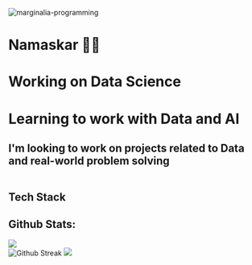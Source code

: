 ![marginalia-programming](https://github.com/SiddharthaMishra-dev/SiddharthaMishra-dev/assets/76718773/f10cf82b-f322-4ef6-ae39-7d86ebd96fcb)

<h1> Namaskar 🙏🏻</h1>


<h1> Working on Data Science</h1>

<h1> Learning to work with Data and AI </h1>

<h2> I'm looking to work on projects related to Data and real-world problem solving </h2>

<img margin="auto" src="https://komarev.com/ghpvc/?username=PredictiveManish&color=orange&style=pastic&label=PROFILE+views" alt=""/>

## Tech Stack



## Github Stats:
![](https://github-readme-stats.vercel.app/api?username=PredictiveManish&theme=highcontrast&hide_border=false&include_all_commits=true&count_private=false)<br/>
![![Github Streak](https://github-readme-streak-stats.herokuapp.com?user=PredictiveManish&theme=highcontrast)](https://git.io/streak-stats)
![](https://github-readme-stats.vercel.app/api/top-langs/?username=PredictiveManish&theme=highcontrast&hide_border=false&include_all_commits=true&count_private=true&layout=compact)